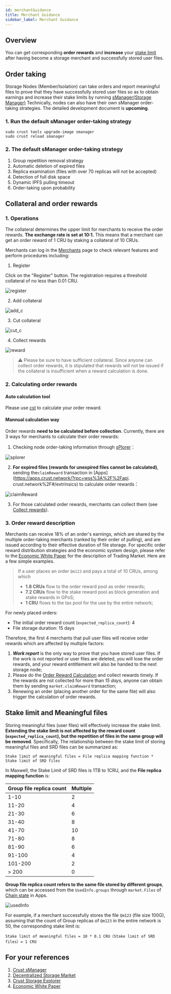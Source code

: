 ```yaml
---
id: merchantGuidance
title: Merchant Guidance
sidebar_label: Merchant Guidance
---
```


## Overview

You can get corresponding **order rewards** and **increase** your [stake limit](validator.md#staking-rewards) after having become a storage merchant and successfully stored user files.  

## Order taking

Storage Nodes (Member/Isolation) can take orders and report meaningful files to prove that they have successfully stored user files so as to obtain earnings and increase their stake limits by running [sManager(Storage Manager)](https://github.com/crustio/crust-smanager)  Technically, nodes can also have their own sManager order-taking strategies. The detailed development document is **upcoming**.

### 1. Run the default sManager order-taking strategy

```shell
sudo crust tools upgrade-image smanager
sudo crust reload smanager 
```

### 2. The default sManager order-taking strategy

1. Group repetition removal strategy
2. Automatic deletion of expired files
3. Replica examination (files with over 70 replicas will not be accepted)
4. Detection of full disk space
5. Dynamic IPFS pulling timeout
6. Order-taking upon probability

## Collateral and order rewards

### 1. Operations

The collateral determines the upper limit for merchants to receive the order rewards. **The exchange rate is set at 10:1.** This means that a merchant can get an order reward of 1 CRU by staking a collateral of 10 CRUs.

Merchants can log in the [Merchants](https://apps.crust.network/?rpc=wss%3A%2F%2Fapi.crust.network%2F#/merchants) page to check relevant features and perform procedures including:

1. Register

Click on the "Register" button. The registration requires a threshold collateral of no less than 0.01 CRU.

![register](assets/merchant/register.png)

2. Add collateral

![add_c](assets/merchant/add_c.png)

3. Cut collateral

![cut_c](assets/merchant/cut_c.png)

4. Collect rewards

![reward](assets/merchant/reward.png)

> ⚠️ Please be sure to have sufficient collateral. Since anyone can collect order rewards, it is stipulated that rewards will not be issued if the collateral is insufficient when a reward calculation is done.

### 2. Calculating order rewards

#### Auto calculation tool

Please use [cst](https://www.npmjs.com/package/crust-storage-tool) to calculate your order reward.

#### Mannual calculation way

Order rewards **need to be calculated before collection**. Currently, there are 3 ways for merchants to calculate their order rewards:

1. Checking node order-taking information through [sPlorer](https://splorer.crust.network/home/mr)：

![splorer](assets/merchant/splorer.png)

2. **For expired files (rewards for unexpired files cannot be calculated)**, sending the`claimReward` transaction in [Apps](https://apps.crust.network/?rpc=wss%3A%2F%2Fapi. crust.network%2F#/extrinsics) to calculate order rewards：

![claimReward](assets/merchant/calculate.png)

3. For those calculated order rewards, merchants can collect them (see [Collect rewards](#1-procedures)).

### 3. Order reward description

Merchants can receive 18% of an order's earnings, which are shared by the multiple order-taking merchants (ranked by their order of pulling), and are issued according to their effective duration of file storage. For specific order reward distribution strategies and the economic system design, please refer to the [Economic White Paper](https://crust.network/download/ecowhitepaper_en.pdf) for the description of Trading Market. Here are a few simple examples.

> If a user places an order `Qm123` and pays a total of 10 CRUs, among which 
>
> - **1.8 CRUs** flow to the order reward pool as order rewards;
> - **7.2 CRUs** flow to the stake reward pool as block generation and stake rewards in GPoS;
> - **1 CRU** flows to the tax pool for the use by the entire network;

For newly placed orders:

- The initial order reward count (`expected_replica_count`): 4
- File storage duration: 15 days

Therefore, the first 4 merchants that pull user files will receive order rewards which are affected by multiple factors:

1. ***Work report*** is the only way to prove that you have stored user files. If the work is not reported or user files are deleted, you will lose the order rewards, and your reward entitlement will also be handed to the next storage node;
2. Please do the [Order Reward Calculation](#2-calculating-order-rewards) and collect rewards timely. If the rewards are not collected for more than *15 days*, anyone can obtain them by sending `market.claimReward` transaction;
3. Renewing an order (placing another order for the same file) will also trigger the calculation of order rewards.

## Stake limit and Meaningful files

Storing meaningful files (user files) will effectively increase the stake limit. **Extending the stake limit is not affected by the reward count (`expected_replica_count`), but the repetition of files in the same group will be removed**. Specifically, The relationship between the stake limit of storing meaningful files and SRD files can be summarized as:

```shell
Stake limit of meaningful files = File replica mapping function * Stake limit of SRD files
```

In Maxwell, the Stake Limit of SRD files is 1TB to 1CRU, and the **File replica mapping function** is:

| Group file replica count | Multiple |
|-----------------|------|
| 1-10            | 2    |
| 11-20           | 4    |
| 21-30           | 6    |
| 31-40           | 8    |
| 41-70           | 10    |
| 71-80           | 8    |
| 81-90           | 6    |
| 91-100          | 4    |
| 101-200         | 2    |
| > 200           | 0    |

 **Group file replica count refers to the same file stored by different groups**, which can be accessed from the `UsedInfo.groups` through `market.Files` of [Chain state](https://apps.crust.network/?rpc=wss%3A%2F%2Fapi.crust.network%2F#/chainstate) in Apps.

![usedInfo](assets/merchant/usedinfo.png)

For example, if a merchant successfully stores the file `Qm123` (file size 100G), assuming that the count of Group replicas of `Qm123` in the entire network is 50, the corresponding stake limit is:

```shell
Stake limit of meaningful files = 10 * 0.1 CRU（Stake limit of SRD files）= 1 CRU
```

## For your references

1. [Crust sManager](https://github.com/crustio/crust-smanager)
2. [Decentralized Storage Market](DSM.md)
3. [Crust Storage Explorer](crust-storage-explorer.md)
4. [Economic White Paper](https://crust.network/download/ecowhitepaper_en.pdf)

